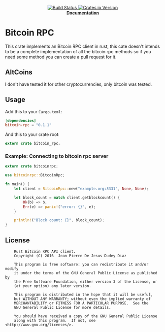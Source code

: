 <p align="center">
  <a href="https://travis-ci.org/jeandudey/bitcoin-rpc">
    <img src="https://travis-ci.org/jeandudey/bitcoin-rpc.svg?branch=master" alt="Build Status">
    </img>
  </a>

  <a href="https://crates.io/crates/bitcoin-rpc">
    <img src="https://img.shields.io/crates/v/bitcoin-rpc.svg?maxAge=2592000" alt="Crates.io Version">
    </img>
  </a>

  <br/>

   <strong>
     <a href="https://jeandudey.github.io/bitcoin-rpc">
       Documentation
     </a>
   </strong>
</p>

# Bitcoin RPC
This crate implements an Bitcoin RPC client in rust, this cate doesn't intends to be a complete implementation of all the bitcoin rpc methods so if you need some method you can create a pull request for it.

## AltCoins
I don't have tested it for other cryptocurrencies, only bitcoin was tested.

## Usage
Add this to your `Cargo.toml`:
```toml
[dependencies]
bitcoin-rpc = "0.1.1"
```

And this to your crate root:
```rust
extern crate bitcoin_rpc;
```

### Example: Connecting to bitcoin rpc server
```rust
extern crate bitcoinrpc;

use bitcoinrpc::BitcoinRpc;

fn main() {
    let client = BitcoinRpc::new("example.org:8331", None, None);

    let block_count = match client.getblockcount() {
        Ok(b) => b,
        Err(e) => panic!("error: {}", e);
    }

    println!("Block count: {}", block_count);
}
```

## License
```
    Rust Bitcoin RPC API client.
    Copyright (C) 2016  Jean Pierre De Jesus Dudey Diaz

    This program is free software: you can redistribute it and/or modify
    it under the terms of the GNU General Public License as published by
    the Free Software Foundation, either version 3 of the License, or
    (at your option) any later version.

    This program is distributed in the hope that it will be useful,
    but WITHOUT ANY WARRANTY; without even the implied warranty of
    MERCHANTABILITY or FITNESS FOR A PARTICULAR PURPOSE.  See the
    GNU General Public License for more details.

    You should have received a copy of the GNU General Public License
    along with this program.  If not, see <http://www.gnu.org/licenses/>.
```
